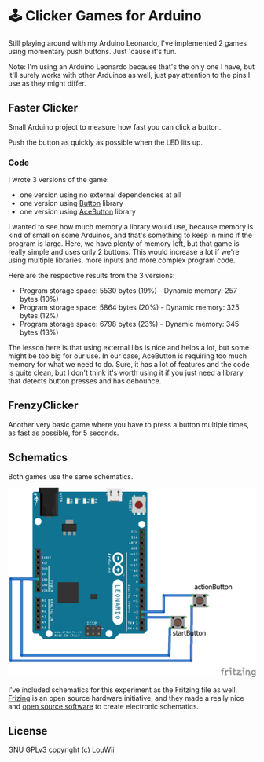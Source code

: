 # 🕹 Clicker Games for Arduino

Still playing around with my Arduino Leonardo, I've implemented 2 games using momentary push buttons. Just 'cause it's fun.

Note: I'm using an Arduino Leonardo because that's the only one I have, but it'll surely works with other Arduinos as well, just pay attention to the pins I use as they might differ.

## Faster Clicker

Small Arduino project to measure how fast you can click a button.

Push the button as quickly as possible when the LED lits up.

### Code

I wrote 3 versions of the game:
* one version using no external dependencies at all
* one version using [Button](https://github.com/rmorenojr/Button) library
* one version using [AceButton](https://github.com/bxparks/AceButton/) library

I wanted to see how much memory a library would use, because memory is kind of small on some Arduinos, and that's something to keep in mind if the program is large. Here, we have plenty of memory left, but that game is really simple and uses only 2 buttons. This would increase a lot if we're using multiple libraries, more inputs and more complex program code.

Here are the respective results from the 3 versions:
* Program storage space: 5530 bytes (19%) - Dynamic memory: 257 bytes (10%)
* Program storage space: 5864 bytes (20%) - Dynamic memory: 325 bytes (12%)
* Program storage space: 6798 bytes (23%) - Dynamic memory: 345 bytes (13%)

The lesson here is that using external libs is nice and helps a lot, but some might be too big for our use. In our case, AceButton is requiring too much memory for what we need to do. Sure, it has a lot of features and the code is quite clean, but I don't think it's worth using it if you just need a library that detects button presses and has debounce.

## FrenzyClicker

Another very basic game where you have to press a button multiple times, as fast as possible, for 5 seconds.

## Schematics

Both games use the same schematics.

![sketch.png](sketch.png)

I've included schematics for this experiment as the Fritzing file as well. [Frizing](http://www.fritzing.org/) is an open source hardware initiative, and they made a really nice and [open source software](https://github.com/fritzing/fritzing-app) to create electronic schematics.

## License

GNU GPLv3 copyright (c) LouWii